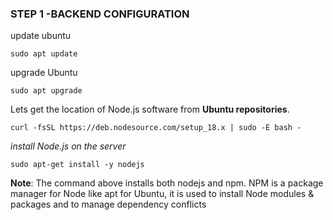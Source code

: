### STEP 1 -BACKEND CONFIGURATION
update ubuntu 
```
sudo apt update
```
upgrade Ubuntu 
```
sudo apt upgrade
```
Lets get the location of Node.js software from **Ubuntu repositories**.
```
curl -fsSL https://deb.nodesource.com/setup_18.x | sudo -E bash -
```
*install Node.js on the server*
```
sudo apt-get install -y nodejs
```
**Note**: The command above installs both nodejs and npm. NPM is a package manager for Node like apt for Ubuntu, it is used to install Node modules & packages and to manage dependency conflicts
